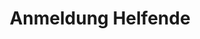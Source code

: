 ---
title: Anmeldung Helfende
description: Melde dich jetzt als Helferkraft an fürs Pfila23!
form: helfende
active: true
hidden: false
---